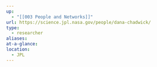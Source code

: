 ```yaml
---
up:
  - "[[003 People and Networks]]"
url: https://science.jpl.nasa.gov/people/dana-chadwick/
type:
  - researcher
aliases: 
at-a-glance: 
location:
  - JPL
---
```

